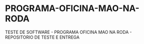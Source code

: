 # PROGRAMA-OFICINA-MAO-NA-RODA
TESTE DE SOFTWARE - PROGRAMA OFICINA MAO NA RODA - REPOSITORIO DE TESTE E ENTREGA
